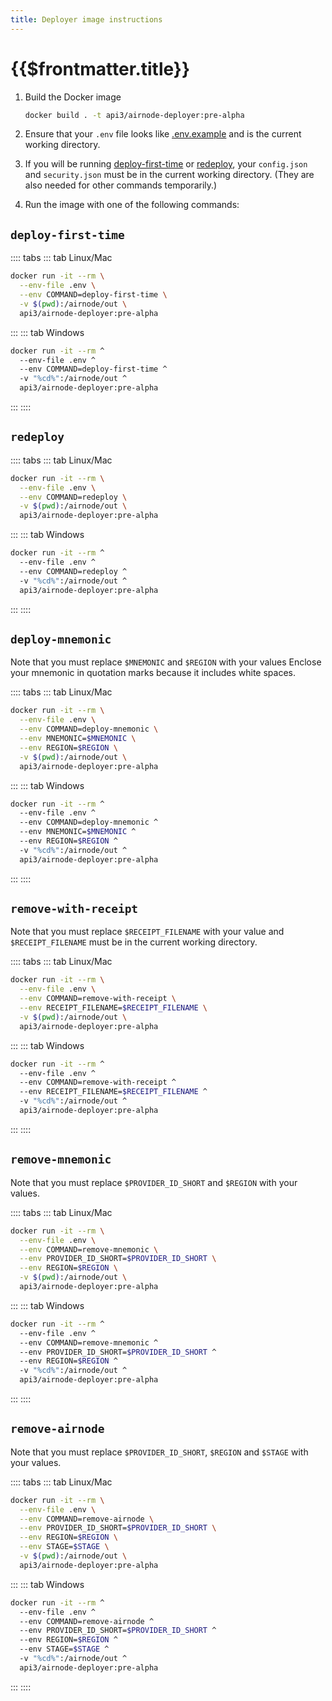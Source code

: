 ```yaml
---
title: Deployer image instructions
---
```


# {{$frontmatter.title}}

<TocHeader />
<TOC class="table-of-contents" :include-level="[2,3]" />

1. Build the Docker image
    ```sh
    docker build . -t api3/airnode-deployer:pre-alpha
    ```

2. Ensure that your `.env` file looks like [.env.example](https://github.com/api3dao/airnode/blob/pre-alpha/packages/deployer/.env.example) and is the current working directory.

3. If you will be running [deploy-first-time](deployer-image.md#deploy-first-time) or [redeploy](deployer-image.md#redeploy), your `config.json` and `security.json` must be in the current working directory.
(They are also needed for other commands temporarily.)

4. Run the image with one of the following commands:

## `deploy-first-time`

:::: tabs
::: tab Linux/Mac
  ```sh
  docker run -it --rm \
    --env-file .env \
    --env COMMAND=deploy-first-time \
    -v $(pwd):/airnode/out \
    api3/airnode-deployer:pre-alpha
  ```
:::
::: tab Windows
  ```sh
  docker run -it --rm ^
    --env-file .env ^
    --env COMMAND=deploy-first-time ^
    -v "%cd%":/airnode/out ^
    api3/airnode-deployer:pre-alpha
  ```
:::
::::

## `redeploy`

:::: tabs
::: tab Linux/Mac
  ```sh
  docker run -it --rm \
    --env-file .env \
    --env COMMAND=redeploy \
    -v $(pwd):/airnode/out \
    api3/airnode-deployer:pre-alpha
  ```
:::
::: tab Windows
  ```sh
  docker run -it --rm ^
    --env-file .env ^
    --env COMMAND=redeploy ^
    -v "%cd%":/airnode/out ^
    api3/airnode-deployer:pre-alpha
  ```
:::
::::

## `deploy-mnemonic`

Note that you must replace `$MNEMONIC` and `$REGION` with your values Enclose your mnemonic in quotation marks because it includes white spaces.

:::: tabs
::: tab Linux/Mac
  ```sh
  docker run -it --rm \
    --env-file .env \
    --env COMMAND=deploy-mnemonic \
    --env MNEMONIC=$MNEMONIC \
    --env REGION=$REGION \
    -v $(pwd):/airnode/out \
    api3/airnode-deployer:pre-alpha
  ```
:::
::: tab Windows
  ```sh
  docker run -it --rm ^
    --env-file .env ^
    --env COMMAND=deploy-mnemonic ^
    --env MNEMONIC=$MNEMONIC ^
    --env REGION=$REGION ^
    -v "%cd%":/airnode/out ^
    api3/airnode-deployer:pre-alpha
  ```
:::
::::

## `remove-with-receipt`

Note that you must replace `$RECEIPT_FILENAME` with your value and `$RECEIPT_FILENAME` must be in the current working directory.

:::: tabs
::: tab Linux/Mac
  ```sh
  docker run -it --rm \
    --env-file .env \
    --env COMMAND=remove-with-receipt \
    --env RECEIPT_FILENAME=$RECEIPT_FILENAME \
    -v $(pwd):/airnode/out \
    api3/airnode-deployer:pre-alpha
  ```
:::
::: tab Windows
  ```sh
  docker run -it --rm ^
    --env-file .env ^
    --env COMMAND=remove-with-receipt ^
    --env RECEIPT_FILENAME=$RECEIPT_FILENAME ^
    -v "%cd%":/airnode/out ^
    api3/airnode-deployer:pre-alpha
  ```
:::
::::

## `remove-mnemonic`

Note that you must replace `$PROVIDER_ID_SHORT` and `$REGION` with your values.

:::: tabs
::: tab Linux/Mac
  ```sh
  docker run -it --rm \
    --env-file .env \
    --env COMMAND=remove-mnemonic \
    --env PROVIDER_ID_SHORT=$PROVIDER_ID_SHORT \
    --env REGION=$REGION \
    -v $(pwd):/airnode/out \
    api3/airnode-deployer:pre-alpha
  ```
:::
::: tab Windows
  ```sh
  docker run -it --rm ^
    --env-file .env ^
    --env COMMAND=remove-mnemonic ^
    --env PROVIDER_ID_SHORT=$PROVIDER_ID_SHORT ^
    --env REGION=$REGION ^
    -v "%cd%":/airnode/out ^
    api3/airnode-deployer:pre-alpha
  ```
:::
::::

## `remove-airnode`

Note that you must replace `$PROVIDER_ID_SHORT`, `$REGION` and `$STAGE` with your values.

:::: tabs
::: tab Linux/Mac
  ```sh
  docker run -it --rm \
    --env-file .env \
    --env COMMAND=remove-airnode \
    --env PROVIDER_ID_SHORT=$PROVIDER_ID_SHORT \
    --env REGION=$REGION \
    --env STAGE=$STAGE \
    -v $(pwd):/airnode/out \
    api3/airnode-deployer:pre-alpha
  ```
:::
::: tab Windows
  ```sh
  docker run -it --rm ^
    --env-file .env ^
    --env COMMAND=remove-airnode ^
    --env PROVIDER_ID_SHORT=$PROVIDER_ID_SHORT ^
    --env REGION=$REGION ^
    --env STAGE=$STAGE ^
    -v "%cd%":/airnode/out ^
    api3/airnode-deployer:pre-alpha
  ```
:::
::::
